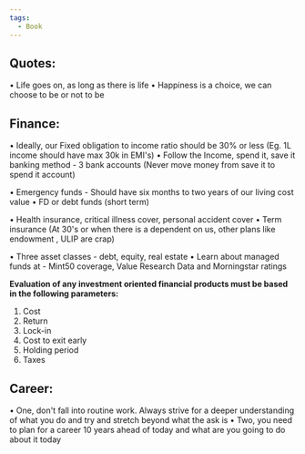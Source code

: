 ```yaml
---
tags:
  - Book
---
```


## Quotes:
• Life goes on, as long as there is life
• Happiness is a choice, we can choose to be or not to be
## Finance:
• Ideally, our Fixed obligation to income ratio should be 30% or less (Eg. 1L income should have max 30k in EMI's)
• Follow the Income, spend it, save it banking method - 3 bank accounts (Never move money from save it to spend it account)

• Emergency funds - Should have six months to two years of our living cost value
• FD or debt funds (short term)

• Health insurance, critical illness cover, personal accident cover 
• Term insurance (At 30's or when there is a dependent on us, other plans like endowment , ULIP are crap)

• Three asset classes - debt, equity, real estate 
• Learn about managed funds at - Mint50 coverage, Value Research Data and Morningstar ratings 

**Evaluation of any investment oriented financial products must be based in the following parameters:**
1. Cost
2. Return
3. Lock-in
4. Cost to exit early
5. Holding period 
6. Taxes
## Career:
• One, don't fall into routine work. Always strive for a deeper understanding of what you do and try and stretch beyond what the ask is
• Two, you need to plan for a career 10 years ahead of today and what are you going to do about it today 